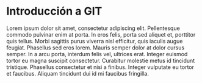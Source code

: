 # Introducción a GIT

Lorem ipsum dolor sit amet, consectetur adipiscing elit. Pellentesque commodo pulvinar enim at porta. In eros felis, porta sed aliquet et, porttitor quis tellus. Morbi sagittis purus viverra nisl efficitur, quis iaculis augue feugiat. Phasellus sed eros lorem. Mauris semper dolor at dolor cursus semper. In a arcu porta, interdum felis vel, ultrices erat. Integer euismod tortor eu magna suscipit consectetur. Curabitur molestie metus id tincidunt tristique. Phasellus consectetur et nisi a finibus. Integer vulputate eu tortor et faucibus. Aliquam tincidunt dui id mi faucibus fringilla.
